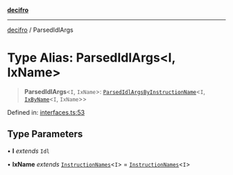 [**decifro**](../README.md)

***

[decifro](../README.md) / ParsedIdlArgs

# Type Alias: ParsedIdlArgs\<I, IxName\>

> **ParsedIdlArgs**\<`I`, `IxName`\>: [`ParsedIdlArgsByInstructionName`](ParsedIdlArgsByInstructionName.md)\<`I`, [`IxByName`](IxByName.md)\<`I`, `IxName`\>\>

Defined in: [interfaces.ts:53](https://github.com/dougEfresh/decifro/blob/052cf31bd09649eda8a05a939745830a399bb74d/src/interfaces.ts#L53)

## Type Parameters

• **I** *extends* `Idl`

• **IxName** *extends* [`InstructionNames`](InstructionNames.md)\<`I`\> = [`InstructionNames`](InstructionNames.md)\<`I`\>
